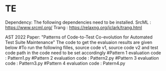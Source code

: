 # TE

Dependency: The following dependencies need to be installed. SrcML : https://www.srcml.org/ Trang : https://relaxng.org/jclark/trang.html

AST 2022 Paper:
"Patterns of Code-to-Test Co-evolution for Automated Test Suite Maintenance"
The code to get the evaluaion results are given below
#To run the following filles, source code v1, source code v2 and test code path in the code need to be set accordingly
#Pattern 1 evaluation code : Pattern1.py
#Pattern 2 evaluation code : Pattern2.py
#Pattern 3 evaluation code : Pattern3.py
#Pattern 4 evaluation code : Patern4.py

